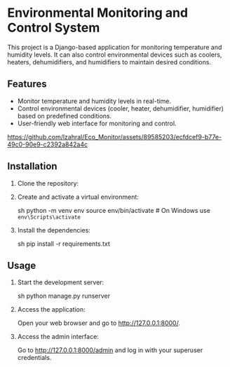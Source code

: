 # Environmental Monitoring and Control System

This project is a Django-based application for monitoring temperature and humidity levels. It can also control environmental devices such as coolers, heaters, dehumidifiers, and humidifiers to maintain desired conditions.

## Features

- Monitor temperature and humidity levels in real-time.
- Control environmental devices (cooler, heater, dehumidifier, humidifier) based on predefined conditions.
- User-friendly web interface for monitoring and control.



https://github.com/lzahral/Eco_Monitor/assets/89585203/ecfdcef9-b77e-49c0-90e9-c2392a842a4c



## Installation

1. Clone the repository:

2. Create and activate a virtual environment:

    sh
    python -m venv env
    source env/bin/activate  # On Windows use `env\Scripts\activate`
    
3. Install the dependencies:

    sh
    pip install -r requirements.txt
    
## Usage

1. Start the development server:

    sh
    python manage.py runserver
    
2. Access the application:

    Open your web browser and go to http://127.0.0.1:8000/.

3. Access the admin interface:

    Go to http://127.0.0.1:8000/admin and log in with your superuser credentials.
